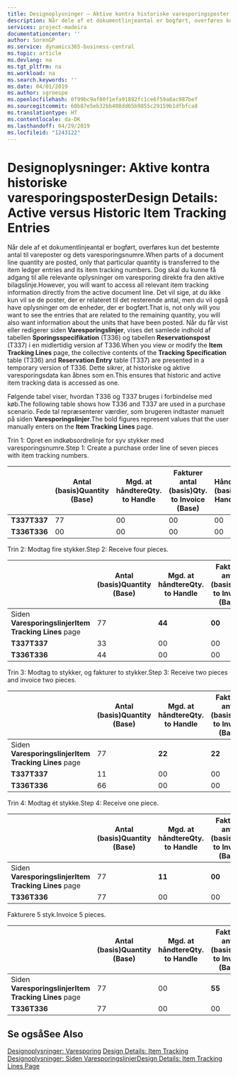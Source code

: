 ```yaml
---
title: Designoplysninger – Aktive kontra historiske varesporingsposter | Microsoft Docs
description: Når dele af et dokumentlinjeantal er bogført, overføres kun det bestemte antal til vareposter og dets varesporingsnumre. Dog skal du kunne få adgang til alle relevante oplysninger om varesporing direkte fra den aktive bilagslinje. Det vil sige, at du ikke kun vil se de poster, der er relateret til det resterende antal, men du vil også have oplysninger om de enheder, der er bogført. Når du får vist eller redigerer siden **Varesporingslinjer**, vises det samlede indhold af tabellen **Sporingsspecifikation** (T336) og tabellen **Reservationspost** (T337) i en midlertidig version af T336. Dette sikrer, at historiske og aktive varesporingsdata kan åbnes som en.
services: project-madeira
documentationcenter: ''
author: SorenGP
ms.service: dynamics365-business-central
ms.topic: article
ms.devlang: na
ms.tgt_pltfrm: na
ms.workload: na
ms.search.keywords: ''
ms.date: 04/01/2019
ms.author: sgroespe
ms.openlocfilehash: 0f99bc9af80f1efa91892fc1ce6f59a8ac987bef
ms.sourcegitcommit: 60b87e5eb32bb408dd65b9855c29159b1dfbfca8
ms.translationtype: HT
ms.contentlocale: da-DK
ms.lasthandoff: 04/29/2019
ms.locfileid: "1243122"
---
```

# <a name="design-details-active-versus-historic-item-tracking-entries"></a><span data-ttu-id="86301-107">Designoplysninger: Aktive kontra historiske varesporingsposter</span><span class="sxs-lookup"><span data-stu-id="86301-107">Design Details: Active versus Historic Item Tracking Entries</span></span>
<span data-ttu-id="86301-108">Når dele af et dokumentlinjeantal er bogført, overføres kun det bestemte antal til vareposter og dets varesporingsnumre.</span><span class="sxs-lookup"><span data-stu-id="86301-108">When parts of a document line quantity are posted, only that particular quantity is transferred to the item ledger entries and its item tracking numbers.</span></span> <span data-ttu-id="86301-109">Dog skal du kunne få adgang til alle relevante oplysninger om varesporing direkte fra den aktive bilagslinje.</span><span class="sxs-lookup"><span data-stu-id="86301-109">However, you will want to access all relevant item tracking information directly from the active document line.</span></span> <span data-ttu-id="86301-110">Det vil sige, at du ikke kun vil se de poster, der er relateret til det resterende antal, men du vil også have oplysninger om de enheder, der er bogført.</span><span class="sxs-lookup"><span data-stu-id="86301-110">That is, not only will you want to see the entries that are related to the remaining quantity, you will also want information about the units that have been posted.</span></span> <span data-ttu-id="86301-111">Når du får vist eller redigerer siden **Varesporingslinjer**, vises det samlede indhold af tabellen **Sporingsspecifikation** (T336) og tabellen **Reservationspost** (T337) i en midlertidig version af T336.</span><span class="sxs-lookup"><span data-stu-id="86301-111">When you view or modify the **Item Tracking Lines** page, the collective contents of the **Tracking Specification** table (T336) and **Reservation Entry** table (T337) are presented in a temporary version of T336.</span></span> <span data-ttu-id="86301-112">Dette sikrer, at historiske og aktive varesporingsdata kan åbnes som en.</span><span class="sxs-lookup"><span data-stu-id="86301-112">This ensures that historic and active item tracking data is accessed as one.</span></span>  

 <span data-ttu-id="86301-113">Følgende tabel viser, hvordan T336 og T337 bruges i forbindelse med køb.</span><span class="sxs-lookup"><span data-stu-id="86301-113">The following table shows how T336 and T337 are used in a purchase scenario.</span></span> <span data-ttu-id="86301-114">Fede tal repræsenterer værdier, som brugeren indtaster manuelt på siden **Varesporingslinjer**.</span><span class="sxs-lookup"><span data-stu-id="86301-114">The bold figures represent values that the user manually enters on the **Item Tracking Lines** page.</span></span>  

 <span data-ttu-id="86301-115">Trin 1: Opret en indkøbsordrelinje for syv stykker med varesporingsnumre.</span><span class="sxs-lookup"><span data-stu-id="86301-115">Step 1: Create a purchase order line of seven pieces with item tracking numbers.</span></span>  

||<span data-ttu-id="86301-116">**Antal (basis)**</span><span class="sxs-lookup"><span data-stu-id="86301-116">**Quantity (Base)**</span></span>|<span data-ttu-id="86301-117">**Mgd. at håndtere**</span><span class="sxs-lookup"><span data-stu-id="86301-117">**Qty. to Handle**</span></span>|<span data-ttu-id="86301-118">**Fakturer antal (basis)**</span><span class="sxs-lookup"><span data-stu-id="86301-118">**Qty. to Invoice (Base)**</span></span>|<span data-ttu-id="86301-119">**Håndteret antal (basis)**</span><span class="sxs-lookup"><span data-stu-id="86301-119">**Quantity Handled (Base)**</span></span>|<span data-ttu-id="86301-120">**Faktureret antal (basis)**</span><span class="sxs-lookup"><span data-stu-id="86301-120">**Quantity Invoiced (Base)**</span></span>|  
|-|----------------------------------------------|--------------------------------------------|------------------------------------------------------|-------------------------------------------------------|--------------------------------------------------------|  
|<span data-ttu-id="86301-121">**T337**</span><span class="sxs-lookup"><span data-stu-id="86301-121">**T337**</span></span>|<span data-ttu-id="86301-122">7</span><span class="sxs-lookup"><span data-stu-id="86301-122">7</span></span>|<span data-ttu-id="86301-123">0</span><span class="sxs-lookup"><span data-stu-id="86301-123">0</span></span>|<span data-ttu-id="86301-124">0</span><span class="sxs-lookup"><span data-stu-id="86301-124">0</span></span>|<span data-ttu-id="86301-125">0</span><span class="sxs-lookup"><span data-stu-id="86301-125">0</span></span>|<span data-ttu-id="86301-126">0</span><span class="sxs-lookup"><span data-stu-id="86301-126">0</span></span>|  
|<span data-ttu-id="86301-127">**T336**</span><span class="sxs-lookup"><span data-stu-id="86301-127">**T336**</span></span>|<span data-ttu-id="86301-128">0</span><span class="sxs-lookup"><span data-stu-id="86301-128">0</span></span>|<span data-ttu-id="86301-129">0</span><span class="sxs-lookup"><span data-stu-id="86301-129">0</span></span>|<span data-ttu-id="86301-130">0</span><span class="sxs-lookup"><span data-stu-id="86301-130">0</span></span>|<span data-ttu-id="86301-131">0</span><span class="sxs-lookup"><span data-stu-id="86301-131">0</span></span>|<span data-ttu-id="86301-132">0</span><span class="sxs-lookup"><span data-stu-id="86301-132">0</span></span>|  

 <span data-ttu-id="86301-133">Trin 2: Modtag fire stykker.</span><span class="sxs-lookup"><span data-stu-id="86301-133">Step 2: Receive four pieces.</span></span>  

||<span data-ttu-id="86301-134">**Antal (basis)**</span><span class="sxs-lookup"><span data-stu-id="86301-134">**Quantity (Base)**</span></span>|<span data-ttu-id="86301-135">**Mgd. at håndtere**</span><span class="sxs-lookup"><span data-stu-id="86301-135">**Qty. to Handle**</span></span>|<span data-ttu-id="86301-136">**Fakturer antal (basis)**</span><span class="sxs-lookup"><span data-stu-id="86301-136">**Qty. to Invoice (Base)**</span></span>|<span data-ttu-id="86301-137">**Håndteret antal (basis)**</span><span class="sxs-lookup"><span data-stu-id="86301-137">**Quantity Handled (Base)**</span></span>|<span data-ttu-id="86301-138">**Faktureret antal (basis)**</span><span class="sxs-lookup"><span data-stu-id="86301-138">**Quantity Invoiced (Base)**</span></span>|  
|-|----------------------------------------------|--------------------------------------------|------------------------------------------------------|-------------------------------------------------------|--------------------------------------------------------|  
|<span data-ttu-id="86301-139">Siden **Varesporingslinjer**</span><span class="sxs-lookup"><span data-stu-id="86301-139">**Item Tracking Lines** page</span></span>|<span data-ttu-id="86301-140">7</span><span class="sxs-lookup"><span data-stu-id="86301-140">7</span></span>|<span data-ttu-id="86301-141">**4**</span><span class="sxs-lookup"><span data-stu-id="86301-141">**4**</span></span>|<span data-ttu-id="86301-142">**0**</span><span class="sxs-lookup"><span data-stu-id="86301-142">**0**</span></span>|<span data-ttu-id="86301-143">0</span><span class="sxs-lookup"><span data-stu-id="86301-143">0</span></span>|<span data-ttu-id="86301-144">0</span><span class="sxs-lookup"><span data-stu-id="86301-144">0</span></span>|  
|<span data-ttu-id="86301-145">**T337**</span><span class="sxs-lookup"><span data-stu-id="86301-145">**T337**</span></span>|<span data-ttu-id="86301-146">3</span><span class="sxs-lookup"><span data-stu-id="86301-146">3</span></span>|<span data-ttu-id="86301-147">0</span><span class="sxs-lookup"><span data-stu-id="86301-147">0</span></span>|<span data-ttu-id="86301-148">0</span><span class="sxs-lookup"><span data-stu-id="86301-148">0</span></span>|<span data-ttu-id="86301-149">0</span><span class="sxs-lookup"><span data-stu-id="86301-149">0</span></span>|<span data-ttu-id="86301-150">0</span><span class="sxs-lookup"><span data-stu-id="86301-150">0</span></span>|  
|<span data-ttu-id="86301-151">**T336**</span><span class="sxs-lookup"><span data-stu-id="86301-151">**T336**</span></span>|<span data-ttu-id="86301-152">4</span><span class="sxs-lookup"><span data-stu-id="86301-152">4</span></span>|<span data-ttu-id="86301-153">0</span><span class="sxs-lookup"><span data-stu-id="86301-153">0</span></span>|<span data-ttu-id="86301-154">0</span><span class="sxs-lookup"><span data-stu-id="86301-154">0</span></span>|<span data-ttu-id="86301-155">4</span><span class="sxs-lookup"><span data-stu-id="86301-155">4</span></span>|<span data-ttu-id="86301-156">0</span><span class="sxs-lookup"><span data-stu-id="86301-156">0</span></span>|  

 <span data-ttu-id="86301-157">Trin 3: Modtag to stykker, og fakturer to stykker.</span><span class="sxs-lookup"><span data-stu-id="86301-157">Step 3: Receive two pieces and invoice two pieces.</span></span>  

||<span data-ttu-id="86301-158">**Antal (basis)**</span><span class="sxs-lookup"><span data-stu-id="86301-158">**Quantity (Base)**</span></span>|<span data-ttu-id="86301-159">**Mgd. at håndtere**</span><span class="sxs-lookup"><span data-stu-id="86301-159">**Qty. to Handle**</span></span>|<span data-ttu-id="86301-160">**Fakturer antal (basis)**</span><span class="sxs-lookup"><span data-stu-id="86301-160">**Qty. to Invoice (Base)**</span></span>|<span data-ttu-id="86301-161">**Håndteret antal (basis)**</span><span class="sxs-lookup"><span data-stu-id="86301-161">**Quantity Handled (Base)**</span></span>|<span data-ttu-id="86301-162">**Faktureret antal (basis)**</span><span class="sxs-lookup"><span data-stu-id="86301-162">**Quantity Invoiced (Base)**</span></span>|  
|-|----------------------------------------------|--------------------------------------------|------------------------------------------------------|-------------------------------------------------------|--------------------------------------------------------|  
|<span data-ttu-id="86301-163">Siden **Varesporingslinjer**</span><span class="sxs-lookup"><span data-stu-id="86301-163">**Item Tracking Lines** page</span></span>|<span data-ttu-id="86301-164">7</span><span class="sxs-lookup"><span data-stu-id="86301-164">7</span></span>|<span data-ttu-id="86301-165">**2**</span><span class="sxs-lookup"><span data-stu-id="86301-165">**2**</span></span>|<span data-ttu-id="86301-166">**2**</span><span class="sxs-lookup"><span data-stu-id="86301-166">**2**</span></span>|<span data-ttu-id="86301-167">4</span><span class="sxs-lookup"><span data-stu-id="86301-167">4</span></span>|<span data-ttu-id="86301-168">0</span><span class="sxs-lookup"><span data-stu-id="86301-168">0</span></span>|  
|<span data-ttu-id="86301-169">**T337**</span><span class="sxs-lookup"><span data-stu-id="86301-169">**T337**</span></span>|<span data-ttu-id="86301-170">1</span><span class="sxs-lookup"><span data-stu-id="86301-170">1</span></span>|<span data-ttu-id="86301-171">0</span><span class="sxs-lookup"><span data-stu-id="86301-171">0</span></span>|<span data-ttu-id="86301-172">0</span><span class="sxs-lookup"><span data-stu-id="86301-172">0</span></span>|<span data-ttu-id="86301-173">0</span><span class="sxs-lookup"><span data-stu-id="86301-173">0</span></span>|<span data-ttu-id="86301-174">0</span><span class="sxs-lookup"><span data-stu-id="86301-174">0</span></span>|  
|<span data-ttu-id="86301-175">**T336**</span><span class="sxs-lookup"><span data-stu-id="86301-175">**T336**</span></span>|<span data-ttu-id="86301-176">6</span><span class="sxs-lookup"><span data-stu-id="86301-176">6</span></span>|<span data-ttu-id="86301-177">0</span><span class="sxs-lookup"><span data-stu-id="86301-177">0</span></span>|<span data-ttu-id="86301-178">0</span><span class="sxs-lookup"><span data-stu-id="86301-178">0</span></span>|<span data-ttu-id="86301-179">6</span><span class="sxs-lookup"><span data-stu-id="86301-179">6</span></span>|<span data-ttu-id="86301-180">2</span><span class="sxs-lookup"><span data-stu-id="86301-180">2</span></span>|  

 <span data-ttu-id="86301-181">Trin 4: Modtag ét stykke.</span><span class="sxs-lookup"><span data-stu-id="86301-181">Step 4: Receive one piece.</span></span>  

||<span data-ttu-id="86301-182">**Antal (basis)**</span><span class="sxs-lookup"><span data-stu-id="86301-182">**Quantity (Base)**</span></span>|<span data-ttu-id="86301-183">**Mgd. at håndtere**</span><span class="sxs-lookup"><span data-stu-id="86301-183">**Qty. to Handle**</span></span>|<span data-ttu-id="86301-184">**Fakturer antal (basis)**</span><span class="sxs-lookup"><span data-stu-id="86301-184">**Qty. to Invoice (Base)**</span></span>|<span data-ttu-id="86301-185">**Håndteret antal (basis)**</span><span class="sxs-lookup"><span data-stu-id="86301-185">**Quantity Handled (Base)**</span></span>|<span data-ttu-id="86301-186">**Faktureret antal (basis)**</span><span class="sxs-lookup"><span data-stu-id="86301-186">**Quantity Invoiced (Base)**</span></span>|  
|-|----------------------------------------------|--------------------------------------------|------------------------------------------------------|-------------------------------------------------------|--------------------------------------------------------|  
|<span data-ttu-id="86301-187">Siden **Varesporingslinjer**</span><span class="sxs-lookup"><span data-stu-id="86301-187">**Item Tracking Lines** page</span></span>|<span data-ttu-id="86301-188">7</span><span class="sxs-lookup"><span data-stu-id="86301-188">7</span></span>|<span data-ttu-id="86301-189">**1**</span><span class="sxs-lookup"><span data-stu-id="86301-189">**1**</span></span>|<span data-ttu-id="86301-190">**0**</span><span class="sxs-lookup"><span data-stu-id="86301-190">**0**</span></span>|<span data-ttu-id="86301-191">6</span><span class="sxs-lookup"><span data-stu-id="86301-191">6</span></span>|<span data-ttu-id="86301-192">2</span><span class="sxs-lookup"><span data-stu-id="86301-192">2</span></span>|  
|<span data-ttu-id="86301-193">**T336**</span><span class="sxs-lookup"><span data-stu-id="86301-193">**T336**</span></span>|<span data-ttu-id="86301-194">7</span><span class="sxs-lookup"><span data-stu-id="86301-194">7</span></span>|<span data-ttu-id="86301-195">0</span><span class="sxs-lookup"><span data-stu-id="86301-195">0</span></span>|<span data-ttu-id="86301-196">0</span><span class="sxs-lookup"><span data-stu-id="86301-196">0</span></span>|<span data-ttu-id="86301-197">7</span><span class="sxs-lookup"><span data-stu-id="86301-197">7</span></span>|<span data-ttu-id="86301-198">2</span><span class="sxs-lookup"><span data-stu-id="86301-198">2</span></span>|  

 <span data-ttu-id="86301-199">Fakturere 5 styk.</span><span class="sxs-lookup"><span data-stu-id="86301-199">Invoice 5 pieces.</span></span>  

||<span data-ttu-id="86301-200">**Antal (basis)**</span><span class="sxs-lookup"><span data-stu-id="86301-200">**Quantity (Base)**</span></span>|<span data-ttu-id="86301-201">**Mgd. at håndtere**</span><span class="sxs-lookup"><span data-stu-id="86301-201">**Qty. to Handle**</span></span>|<span data-ttu-id="86301-202">**Fakturer antal (basis)**</span><span class="sxs-lookup"><span data-stu-id="86301-202">**Qty. to Invoice (Base)**</span></span>|<span data-ttu-id="86301-203">**Håndteret antal (basis)**</span><span class="sxs-lookup"><span data-stu-id="86301-203">**Quantity Handled (Base)**</span></span>|<span data-ttu-id="86301-204">**Faktureret antal (basis)**</span><span class="sxs-lookup"><span data-stu-id="86301-204">**Quantity Invoiced (Base)**</span></span>|  
|-|----------------------------------------------|--------------------------------------------|------------------------------------------------------|-------------------------------------------------------|--------------------------------------------------------|  
|<span data-ttu-id="86301-205">Siden **Varesporingslinjer**</span><span class="sxs-lookup"><span data-stu-id="86301-205">**Item Tracking Lines** page</span></span>|<span data-ttu-id="86301-206">7</span><span class="sxs-lookup"><span data-stu-id="86301-206">7</span></span>|<span data-ttu-id="86301-207">0</span><span class="sxs-lookup"><span data-stu-id="86301-207">0</span></span>|<span data-ttu-id="86301-208">**5**</span><span class="sxs-lookup"><span data-stu-id="86301-208">**5**</span></span>|<span data-ttu-id="86301-209">7</span><span class="sxs-lookup"><span data-stu-id="86301-209">7</span></span>|<span data-ttu-id="86301-210">2</span><span class="sxs-lookup"><span data-stu-id="86301-210">2</span></span>|  
|<span data-ttu-id="86301-211">**T336**</span><span class="sxs-lookup"><span data-stu-id="86301-211">**T336**</span></span>|<span data-ttu-id="86301-212">7</span><span class="sxs-lookup"><span data-stu-id="86301-212">7</span></span>|<span data-ttu-id="86301-213">0</span><span class="sxs-lookup"><span data-stu-id="86301-213">0</span></span>|<span data-ttu-id="86301-214">0</span><span class="sxs-lookup"><span data-stu-id="86301-214">0</span></span>|<span data-ttu-id="86301-215">7</span><span class="sxs-lookup"><span data-stu-id="86301-215">7</span></span>|<span data-ttu-id="86301-216">7</span><span class="sxs-lookup"><span data-stu-id="86301-216">7</span></span>|  

## <a name="see-also"></a><span data-ttu-id="86301-217">Se også</span><span class="sxs-lookup"><span data-stu-id="86301-217">See Also</span></span>  
 <span data-ttu-id="86301-218">[Designoplysninger: Varesporing](design-details-item-tracking.md) </span><span class="sxs-lookup"><span data-stu-id="86301-218">[Design Details: Item Tracking](design-details-item-tracking.md) </span></span>  
 [<span data-ttu-id="86301-219">Designoplysninger: Siden Varesporingslinjer</span><span class="sxs-lookup"><span data-stu-id="86301-219">Design Details: Item Tracking Lines Page</span></span>](design-details-item-tracking-lines-window.md)
